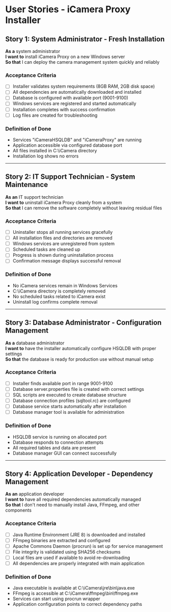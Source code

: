 # User Stories - iCamera Proxy Installer

## Story 1: System Administrator - Fresh Installation
**As a** system administrator  
**I want to** install iCamera Proxy on a new Windows server  
**So that** I can deploy the camera management system quickly and reliably  

### Acceptance Criteria
- [ ] Installer validates system requirements (8GB RAM, 2GB disk space)
- [ ] All dependencies are automatically downloaded and installed
- [ ] Database is configured with available port (9001-9100)
- [ ] Windows services are registered and started automatically
- [ ] Installation completes with success confirmation
- [ ] Log files are created for troubleshooting

### Definition of Done
- Services "iCameraHSQLDB" and "iCameraProxy" are running
- Application accessible via configured database port
- All files installed in C:\iCamera directory
- Installation log shows no errors

---

## Story 2: IT Support Technician - System Maintenance
**As an** IT support technician  
**I want to** uninstall iCamera Proxy cleanly from a system  
**So that** I can remove the software completely without leaving residual files  

### Acceptance Criteria
- [ ] Uninstaller stops all running services gracefully
- [ ] All installation files and directories are removed
- [ ] Windows services are unregistered from system
- [ ] Scheduled tasks are cleaned up
- [ ] Progress is shown during uninstallation process
- [ ] Confirmation message displays successful removal

### Definition of Done
- No iCamera services remain in Windows Services
- C:\iCamera directory is completely removed
- No scheduled tasks related to iCamera exist
- Uninstall log confirms complete removal

---

## Story 3: Database Administrator - Configuration Management
**As a** database administrator  
**I want to** have the installer automatically configure HSQLDB with proper settings  
**So that** the database is ready for production use without manual setup  

### Acceptance Criteria
- [ ] Installer finds available port in range 9001-9100
- [ ] Database server.properties file is created with correct settings
- [ ] SQL scripts are executed to create database structure
- [ ] Database connection profiles (sqltool.rc) are configured
- [ ] Database service starts automatically after installation
- [ ] Database manager tool is available for administration

### Definition of Done
- HSQLDB service is running on allocated port
- Database responds to connection attempts
- All required tables and data are present
- Database manager GUI can connect successfully

---

## Story 4: Application Developer - Dependency Management
**As an** application developer  
**I want to** have all required dependencies automatically managed  
**So that** I don't need to manually install Java, FFmpeg, and other components  

### Acceptance Criteria
- [ ] Java Runtime Environment (JRE 8) is downloaded and installed
- [ ] FFmpeg binaries are extracted and configured
- [ ] Apache Commons Daemon (procrun) is set up for service management
- [ ] File integrity is validated using SHA256 checksums
- [ ] Local files are used if available to avoid re-downloading
- [ ] All dependencies are properly integrated with main application

### Definition of Done
- Java executable is available at C:\iCamera\jre\bin\java.exe
- FFmpeg is accessible at C:\iCamera\ffmpeg\bin\ffmpeg.exe
- Services can start using procrun wrapper
- Application configuration points to correct dependency paths